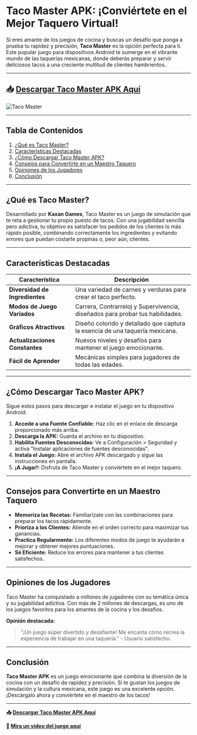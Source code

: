 # Taco Master APK: ¡Conviértete en el Mejor Taquero Virtual!

Si eres amante de los juegos de cocina y buscas un desafío que ponga a prueba tu rapidez y precisión, **Taco Master** es la opción perfecta para ti. Este popular juego para dispositivos Android te sumerge en el vibrante mundo de las taquerías mexicanas, donde deberás preparar y servir deliciosos tacos a una creciente multitud de clientes hambrientos.

---

## 📥 [Descargar Taco Master APK Aquí](https://www.apkbros.com/Taco-Master-APK/)

![Taco Master](https://github.com/user-attachments/assets/2dbc2a7b-91ad-4b44-8c13-59bc0c2aefff)

---

## Tabla de Contenidos

1. [¿Qué es Taco Master?](#qué-es-taco-master)
2. [Características Destacadas](#características-destacadas)
3. [¿Cómo Descargar Taco Master APK?](#cómo-descargar-taco-master-apk)
4. [Consejos para Convertirte en un Maestro Taquero](#consejos-para-convertirte-en-un-maestro-taquero)
5. [Opiniones de los Jugadores](#opiniones-de-los-jugadores)
6. [Conclusión](#conclusión)

---

## ¿Qué es Taco Master?

Desarrollado por **Kaxan Games**, Taco Master es un juego de simulación que te reta a gestionar tu propio puesto de tacos. Con una jugabilidad sencilla pero adictiva, tu objetivo es satisfacer los pedidos de los clientes lo más rápido posible, combinando correctamente los ingredientes y evitando errores que puedan costarte propinas o, peor aún, clientes.

---

## Características Destacadas

| Característica              | Descripción                                                                 |
|-----------------------------|-----------------------------------------------------------------------------|
| **Diversidad de Ingredientes** | Una variedad de carnes y verduras para crear el taco perfecto.              |
| **Modos de Juego Variados**    | Carrera, Contrarreloj y Supervivencia, diseñados para probar tus habilidades. |
| **Gráficos Atractivos**        | Diseño colorido y detallado que captura la esencia de una taquería mexicana. |
| **Actualizaciones Constantes** | Nuevos niveles y desafíos para mantener el juego emocionante.               |
| **Fácil de Aprender**          | Mecánicas simples para jugadores de todas las edades.                      |

---

## ¿Cómo Descargar Taco Master APK?

Sigue estos pasos para descargar e instalar el juego en tu dispositivo Android:

1. **Accede a una Fuente Confiable:** Haz clic en el enlace de descarga proporcionado más arriba.
2. **Descarga la APK:** Guarda el archivo en tu dispositivo.
3. **Habilita Fuentes Desconocidas:** Ve a Configuración > Seguridad y activa "Instalar aplicaciones de fuentes desconocidas".
4. **Instala el Juego:** Abre el archivo APK descargado y sigue las instrucciones en pantalla.
5. **¡A Jugar!:** Disfruta de Taco Master y conviértete en el mejor taquero.

---

## Consejos para Convertirte en un Maestro Taquero

- **Memoriza las Recetas:** Familiarízate con las combinaciones para preparar los tacos rápidamente.
- **Prioriza a los Clientes:** Atiende en el orden correcto para maximizar tus ganancias.
- **Practica Regularmente:** Los diferentes modos de juego te ayudarán a mejorar y obtener mejores puntuaciones.
- **Sé Eficiente:** Reduce los errores para mantener a tus clientes satisfechos.

---

## Opiniones de los Jugadores

Taco Master ha conquistado a millones de jugadores con su temática única y su jugabilidad adictiva. Con más de 2 millones de descargas, es uno de los juegos favoritos para los amantes de la cocina y los desafíos.

**Opinión destacada:**
> "¡Un juego súper divertido y desafiante! Me encanta cómo recrea la experiencia de trabajar en una taquería." - Usuario satisfecho.

---

## Conclusión

**Taco Master APK** es un juego emocionante que combina la diversión de la cocina con un desafío de rapidez y precisión. Si te gustan los juegos de simulación y la cultura mexicana, este juego es una excelente opción. ¡Descárgalo ahora y conviértete en el maestro de los tacos!

---

**📥 [Descargar Taco Master APK Aquí](https://tinyurl.com/ycktm9y7)**  

**🎥 [Mira un video del juego aquí](https://youtube.com/tu-enlace)**  
